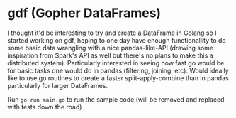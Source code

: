 # gdf (Gopher DataFrames)

I thought it'd be interesting to try and create a DataFrame in Golang so I started working on gdf, hoping to one day have enough functionallity to do some basic data wrangling with a nice pandas-like-API (drawing some inspiration from Spark's API as well but there's no plans to make this a distributed system). Particularly interested in seeing how fast go would be for basic tasks one would do in pandas (filtering, joining, etc). Would ideally like to use go routines to create a faster split-apply-combine than in pandas particularly for larger DataFrames.

Run `go run main.go` to run the sample code (will be removed and replaced with tests down the road)
